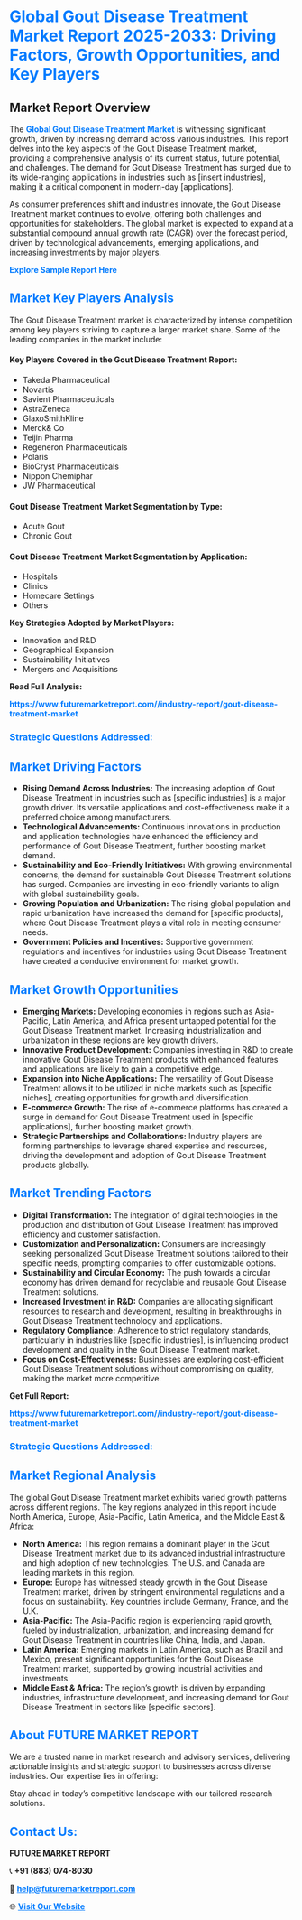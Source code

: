 <h1 style="color: #007BFF;">Global Gout Disease Treatment Market Report 2025-2033: Driving Factors, Growth Opportunities, and Key Players</h1>

<section id="overview">
<h2>Market Report Overview</h2>
<p>The <a href="https://www.futuremarketreport.com//industry-report/gout-disease-treatment-market" style="color: #007BFF; text-decoration: none;"><strong>Global Gout Disease Treatment Market</strong></a> is witnessing significant growth, driven by increasing demand across various industries. This report delves into the key aspects of the Gout Disease Treatment market, providing a comprehensive analysis of its current status, future potential, and challenges. The demand for Gout Disease Treatment has surged due to its wide-ranging applications in industries such as [insert industries], making it a critical component in modern-day [applications].</p>
<p>As consumer preferences shift and industries innovate, the Gout Disease Treatment market continues to evolve, offering both challenges and opportunities for stakeholders. The global market is expected to expand at a substantial compound annual growth rate (CAGR) over the forecast period, driven by technological advancements, emerging applications, and increasing investments by major players.</p>
</section>

<section id="overview">
<p><a href="https://www.futuremarketreport.com//request-sample/reportId=61759" style="color: #007BFF; text-decoration: none;"><strong>Explore Sample Report Here</strong></a></p>
</section>

<section id="key-players">
<h2 style="color: #007BFF;">Market Key Players Analysis</h2>
<p>The Gout Disease Treatment market is characterized by intense competition among key players striving to capture a larger market share. Some of the leading companies in the market include:</p>
<h4>Key Players Covered in the Gout Disease Treatment Report:</h4>
<ul><li>Takeda Pharmaceutical</li><li>Novartis</li><li>Savient Pharmaceuticals</li><li>AstraZeneca</li><li>GlaxoSmithKline</li><li>Merck&amp; Co</li><li>Teijin Pharma</li><li>Regeneron Pharmaceuticals</li><li>Polaris</li><li>BioCryst Pharmaceuticals</li><li>Nippon Chemiphar</li><li>JW Pharmaceutical</li></ul>
<h4>Gout Disease Treatment Market Segmentation by Type:</h4>
<ul><li>Acute Gout</li><li>Chronic Gout</li></ul>

<h4>Gout Disease Treatment Market Segmentation by Application:</h4>
<ul><li>Hospitals</li><li>Clinics</li><li>Homecare Settings</li><li>Others</li></ul>
<p><strong>Key Strategies Adopted by Market Players:</strong></p>
<ul>
<li>Innovation and R&D</li>
<li>Geographical Expansion</li>
<li>Sustainability Initiatives</li>
<li>Mergers and Acquisitions</li>
</ul>
</section>

<section>
<p><strong>Read Full Analysis: </strong></p><a href="https://www.futuremarketreport.com//industry-report/gout-disease-treatment-market" style="color: #007BFF; text-decoration: none;"><strong>https://www.futuremarketreport.com//industry-report/gout-disease-treatment-market</strong></a>
<h3 style="color: #007BFF;">Strategic Questions Addressed:</h3>
</section>

<section id="driving-factors">
<h2 style="color: #007BFF;">Market Driving Factors</h2>
<ul>
<li><strong>Rising Demand Across Industries:</strong> The increasing adoption of Gout Disease Treatment in industries such as [specific industries] is a major growth driver. Its versatile applications and cost-effectiveness make it a preferred choice among manufacturers.</li>
<li><strong>Technological Advancements:</strong> Continuous innovations in production and application technologies have enhanced the efficiency and performance of Gout Disease Treatment, further boosting market demand.</li>
<li><strong>Sustainability and Eco-Friendly Initiatives:</strong> With growing environmental concerns, the demand for sustainable Gout Disease Treatment solutions has surged. Companies are investing in eco-friendly variants to align with global sustainability goals.</li>
<li><strong>Growing Population and Urbanization:</strong> The rising global population and rapid urbanization have increased the demand for [specific products], where Gout Disease Treatment plays a vital role in meeting consumer needs.</li>
<li><strong>Government Policies and Incentives:</strong> Supportive government regulations and incentives for industries using Gout Disease Treatment have created a conducive environment for market growth.</li>
</ul>
</section>

<section id="growth-opportunities">
<h2 style="color: #007BFF;">Market Growth Opportunities</h2>
<ul>
<li><strong>Emerging Markets:</strong> Developing economies in regions such as Asia-Pacific, Latin America, and Africa present untapped potential for the Gout Disease Treatment market. Increasing industrialization and urbanization in these regions are key growth drivers.</li>
<li><strong>Innovative Product Development:</strong> Companies investing in R&D to create innovative Gout Disease Treatment products with enhanced features and applications are likely to gain a competitive edge.</li>
<li><strong>Expansion into Niche Applications:</strong> The versatility of Gout Disease Treatment allows it to be utilized in niche markets such as [specific niches], creating opportunities for growth and diversification.</li>
<li><strong>E-commerce Growth:</strong> The rise of e-commerce platforms has created a surge in demand for Gout Disease Treatment used in [specific applications], further boosting market growth.</li>
<li><strong>Strategic Partnerships and Collaborations:</strong> Industry players are forming partnerships to leverage shared expertise and resources, driving the development and adoption of Gout Disease Treatment products globally.</li>
</ul>
</section>

<section id="trending-factors">
<h2 style="color: #007BFF;">Market Trending Factors</h2>
<ul>
<li><strong>Digital Transformation:</strong> The integration of digital technologies in the production and distribution of Gout Disease Treatment has improved efficiency and customer satisfaction.</li>
<li><strong>Customization and Personalization:</strong> Consumers are increasingly seeking personalized Gout Disease Treatment solutions tailored to their specific needs, prompting companies to offer customizable options.</li>
<li><strong>Sustainability and Circular Economy:</strong> The push towards a circular economy has driven demand for recyclable and reusable Gout Disease Treatment solutions.</li>
<li><strong>Increased Investment in R&D:</strong> Companies are allocating significant resources to research and development, resulting in breakthroughs in Gout Disease Treatment technology and applications.</li>
<li><strong>Regulatory Compliance:</strong> Adherence to strict regulatory standards, particularly in industries like [specific industries], is influencing product development and quality in the Gout Disease Treatment market.</li>
<li><strong>Focus on Cost-Effectiveness:</strong> Businesses are exploring cost-efficient Gout Disease Treatment solutions without compromising on quality, making the market more competitive.</li>
</ul>
</section>

<section>
<p><strong>Get Full Report: </strong></p><a href="https://www.futuremarketreport.com//industry-report/gout-disease-treatment-market" style="color: #007BFF; text-decoration: none;"><strong>https://www.futuremarketreport.com//industry-report/gout-disease-treatment-market</strong></a>
<h3 style="color: #007BFF;">Strategic Questions Addressed:</h3>
</section>


<section id="regional-analysis">
<h2 style="color: #007BFF;">Market Regional Analysis</h2>
<p>The global Gout Disease Treatment market exhibits varied growth patterns across different regions. The key regions analyzed in this report include North America, Europe, Asia-Pacific, Latin America, and the Middle East & Africa:</p>
<ul>
<li><strong>North America:</strong> This region remains a dominant player in the Gout Disease Treatment market due to its advanced industrial infrastructure and high adoption of new technologies. The U.S. and Canada are leading markets in this region.</li>
<li><strong>Europe:</strong> Europe has witnessed steady growth in the Gout Disease Treatment market, driven by stringent environmental regulations and a focus on sustainability. Key countries include Germany, France, and the U.K.</li>
<li><strong>Asia-Pacific:</strong> The Asia-Pacific region is experiencing rapid growth, fueled by industrialization, urbanization, and increasing demand for Gout Disease Treatment in countries like China, India, and Japan.</li>
<li><strong>Latin America:</strong> Emerging markets in Latin America, such as Brazil and Mexico, present significant opportunities for the Gout Disease Treatment market, supported by growing industrial activities and investments.</li>
<li><strong>Middle East & Africa:</strong> The region’s growth is driven by expanding industries, infrastructure development, and increasing demand for Gout Disease Treatment in sectors like [specific sectors].</li>
</ul>
</section>

<footer>
<h2 style="color: #007BFF;">About FUTURE MARKET REPORT</h2>
<p>We are a trusted name in market research and advisory services, delivering actionable insights and strategic support to businesses across diverse industries. Our expertise lies in offering:</p>

<p>Stay ahead in today’s competitive landscape with our tailored research solutions.</p>

<h2 style="color: #007BFF;">Contact Us:</h2>
<p><strong>FUTURE MARKET REPORT</strong></p>
<p>📞 <strong>+91 (883) 074-8030</strong></p>
<p>📧 <strong><a href="mailto:help@futuremarketreport.com" style="color: #007BFF;">help@futuremarketreport.com</a></strong></p>
<p>🌐 <strong><a href="https://www.futuremarketreport.com/" style="color: #007BFF;">Visit Our Website</a></strong></p>
</footer>
